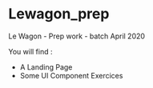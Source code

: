 # Lewagon_prep
Le Wagon - Prep work  - batch April 2020 

You will find : 
 - A Landing Page 
 - Some UI Component Exercices 

